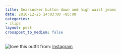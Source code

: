 ```yaml
---
title: Searsucker button down and high waist jeans
date: 2016-12-25 14:03:00 -05:00
categories:
- clips
layout: post
crosspost_to_medium: false
---
```


 ![love this outfit](https://instagram.fcur1-1.fna.fbcdn.net/t51.2885-15/e35/15535171_1709863795993437_4590659310245117952_n.jpg?ig_cache_key=MTQwNTQ4MjE1OTQyMjExMDU1NA%3D%3D.2)
from: [Instagram](http://ift.tt/2ihqtYr)